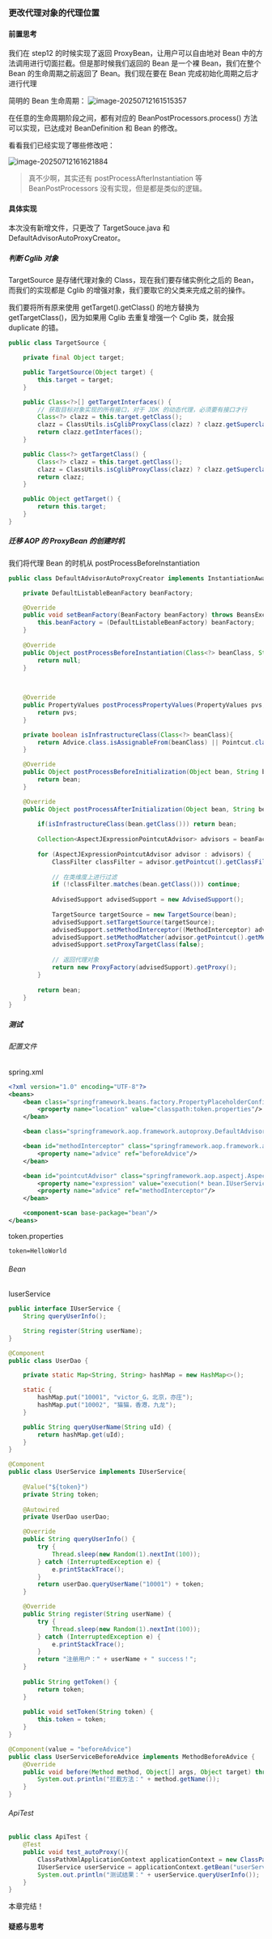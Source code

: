 ### 更改代理对象的代理位置

#### 前置思考

我们在 step12 的时候实现了返回 ProxyBean，让用户可以自由地对 Bean 中的方法调用进行切面拦截。但是那时候我们返回的 Bean 是一个裸 Bean，我们在整个 Bean 的生命周期之前返回了 Bean。我们现在要在 Bean 完成初始化周期之后才进行代理

简明的 Bean 生命周期：
![image-20250712161515357](https://typora-images-gqy.oss-cn-nanjing.aliyuncs.com/image-20250712161515357.png)

在任意的生命周期阶段之间，都有对应的 BeanPostProcessors.process() 方法可以实现，已达成对 BeanDefinition 和 Bean 的修改。

看看我们已经实现了哪些修改吧：

![image-20250712161621884](https://typora-images-gqy.oss-cn-nanjing.aliyuncs.com/image-20250712161621884.png)

> 真不少啊，其实还有 postProcessAfterInstantiation 等 BeanPostProcessors 没有实现，但是都是类似的逻辑。

#### 具体实现

本次没有新增文件，只更改了 TargetSouce.java 和 DefaultAdvisorAutoProxyCreator。

##### 判断 Cglib 对象

TargetSource 是存储代理对象的 Class，现在我们要存储实例化之后的 Bean，而我们的实现都是 Cglib 的增强对象，我们要取它的父类来完成之前的操作。

我们要将所有原来使用 getTarget().getClass() 的地方替换为 getTargetClass()，因为如果用 Cglib 去重复增强一个 Cglib 类，就会报 duplicate 的错。

```java
public class TargetSource {

    private final Object target;

    public TargetSource(Object target) {
        this.target = target;
    }

    public Class<?>[] getTargetInterfaces() {
        // 获取目标对象实现的所有接口，对于 JDK 的动态代理，必须要有接口才行
        Class<?> clazz = this.target.getClass();
        clazz = ClassUtils.isCglibProxyClass(clazz) ? clazz.getSuperclass() : clazz;
        return clazz.getInterfaces();
    }

    public Class<?> getTargetClass() {
        Class<?> clazz = this.target.getClass();
        clazz = ClassUtils.isCglibProxyClass(clazz) ? clazz.getSuperclass() : clazz;
        return clazz;
    }

    public Object getTarget() {
        return this.target;
    }
}
```

##### 迁移 AOP 的 ProxyBean 的创建时机

我们将代理 Bean 的时机从 postProcessBeforeInstantiation

```java
public class DefaultAdvisorAutoProxyCreator implements InstantiationAwareBeanPostProcessor, BeanFactoryAware{

    private DefaultListableBeanFactory beanFactory;

    @Override
    public void setBeanFactory(BeanFactory beanFactory) throws BeansException {
        this.beanFactory = (DefaultListableBeanFactory) beanFactory;
    }
    
    @Override
    public Object postProcessBeforeInstantiation(Class<?> beanClass, String beanName) throws BeansException {
        return null;
    }
    
    

    @Override
    public PropertyValues postProcessPropertyValues(PropertyValues pvs, Object bean, String beanName) throws BeansException {
        return pvs;
    }

    private boolean isInfrastructureClass(Class<?> beanClass){
        return Advice.class.isAssignableFrom(beanClass) || Pointcut.class.isAssignableFrom(beanClass) || Advisor.class.isAssignableFrom(beanClass);
    }

    @Override
    public Object postProcessBeforeInitialization(Object bean, String beanName) {
        return bean;
    }

    @Override
    public Object postProcessAfterInitialization(Object bean, String beanName) {
        
        if(isInfrastructureClass(bean.getClass())) return bean;
        
        Collection<AspectJExpressionPointcutAdvisor> advisors = beanFactory.getBeansOfType(AspectJExpressionPointcutAdvisor.class).values();
        
        for (AspectJExpressionPointcutAdvisor advisor : advisors) {
            ClassFilter classFilter = advisor.getPointcut().getClassFilter();
            
            // 在类维度上进行过滤
            if (!classFilter.matches(bean.getClass())) continue;
            
            AdvisedSupport advisedSupport = new AdvisedSupport();
            
            TargetSource targetSource = new TargetSource(bean);
            advisedSupport.setTargetSource(targetSource);
            advisedSupport.setMethodInterceptor((MethodInterceptor) advisor.getAdvice());
            advisedSupport.setMethodMatcher(advisor.getPointcut().getMethodMatcher());
            advisedSupport.setProxyTargetClass(false);
            
            // 返回代理对象
            return new ProxyFactory(advisedSupport).getProxy();
        }
        
        return bean;
    }
}

```

##### 测试

###### 配置文件

spring.xml

```xml
<?xml version="1.0" encoding="UTF-8"?>
<beans>
    <bean class="springframework.beans.factory.PropertyPlaceholderConfigurer">
        <property name="location" value="classpath:token.properties"/>
    </bean>

    <bean class="springframework.aop.framework.autoproxy.DefaultAdvisorAutoProxyCreator"/>

    <bean id="methodInterceptor" class="springframework.aop.framework.adapter.MethodBeforeAdviceInterceptor">
        <property name="advice" ref="beforeAdvice"/>
    </bean>

    <bean id="pointcutAdvisor" class="springframework.aop.aspectj.AspectJExpressionPointcutAdvisor">
        <property name="expression" value="execution(* bean.IUserService.*(..))"/>
        <property name="advice" ref="methodInterceptor"/>
    </bean>

    <component-scan base-package="bean"/>
</beans>
```

token.properties

```properties
token=HelloWorld
```

###### Bean

IuserService

```java
public interface IUserService {
    String queryUserInfo();

    String register(String userName);
}
```

```java
@Component
public class UserDao {

    private static Map<String, String> hashMap = new HashMap<>();

    static {
        hashMap.put("10001", "victor_G，北京，亦庄");
        hashMap.put("10002", "猫猫，香港，九龙");
    }

    public String queryUserName(String uId) {
        return hashMap.get(uId);
    }
}
```

```java
@Component
public class UserService implements IUserService{
    
    @Value("${token}")
    private String token;
    
    @Autowired
    private UserDao userDao;

    @Override
    public String queryUserInfo() {
        try {
            Thread.sleep(new Random(1).nextInt(100));
        } catch (InterruptedException e) {
            e.printStackTrace();
        }
        return userDao.queryUserName("10001") + token;
    }

    @Override
    public String register(String userName) {
        try {
            Thread.sleep(new Random(1).nextInt(100));
        } catch (InterruptedException e) {
            e.printStackTrace();
        }
        return "注册用户：" + userName + " success！";
    }
    
    public String getToken() {
        return token;
    }
    
    public void setToken(String token) {
        this.token = token;
    }
}
```

```java
@Component(value = "beforeAdvice")
public class UserServiceBeforeAdvice implements MethodBeforeAdvice {
    @Override
    public void before(Method method, Object[] args, Object target) throws Throwable {
        System.out.println("拦截方法：" + method.getName());
    }
}
```

###### ApiTest

```java
public class ApiTest {
    @Test
    public void test_autoProxy(){
        ClassPathXmlApplicationContext applicationContext = new ClassPathXmlApplicationContext("classpath:spring.xml");
        IUserService userService = applicationContext.getBean("userService", IUserService.class);
        System.out.println("测试结果：" + userService.queryUserInfo());
    }
}
```

本章完结！

#### 疑惑与思考

